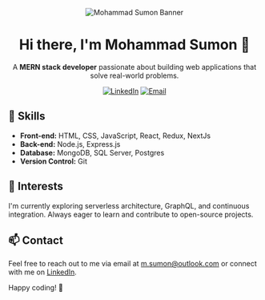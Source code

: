 <!-- Your Banner Image -->
<p align="center">
  <img src="https://yourdomain.com/mohammad-sumon-banner.png" alt="Mohammad Sumon Banner">
</p>

<!-- Your Introduction -->
<h1 align="center">Hi there, I'm Mohammad Sumon 👋</h1>
<p align="center">
  A <b>MERN stack developer</b> passionate about building web applications that solve real-world problems.
</p>

<!-- Shields for Social and Contact -->
<p align="center">
  <a href="https://www.linkedin.com/in/msumon1992/"><img src="https://img.shields.io/badge/LinkedIn-blue?style=for-the-badge&logo=linkedin&logoColor=white" alt="LinkedIn"></a>
  <a href="mailto:m.sumon@outlook.com"><img src="https://img.shields.io/badge/Email-red?style=for-the-badge&logo=gmail&logoColor=white" alt="Email"></a>
</p>

## 🚀 Skills

- **Front-end:** HTML, CSS, JavaScript, React, Redux, NextJs
- **Back-end:** Node.js, Express.js
- **Database:** MongoDB, SQL Server, Postgres
- **Version Control:** Git

## 🌱 Interests

I'm currently exploring serverless architecture, GraphQL, and continuous integration. Always eager to learn and contribute to open-source projects.

## 📫 Contact

Feel free to reach out to me via email at m.sumon@outlook.com or connect with me on [LinkedIn](https://www.linkedin.com/in/mohammadsumon/).

Happy coding! 🚀
